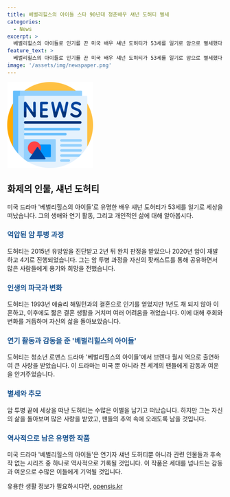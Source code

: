 ```yaml
---
title: 베벌리힐스의 아이들 스타 90년대 청춘배우 섀넌 도허티 별세
categories:
  - News
excerpt: >
  베벌리힐스의 아이들로 인기를 끈 미국 배우 섀넌 도허티가 53세를 일기로 암으로 별세했다. 2015년 유방암 진단을 받고 암 투병을 공개해왔으며, 최근 4기 암 진단을 받은 후 전이된 암을 제거하기 위해 수술을 받았다. 하지만 결국 암에 지던 그는 이른 나이에 세상을 떠났다. 어려서부터 TV 드라마와 영화에 출연하며 인기를 끌었지만, 사생활 문제와 출연진과의 갈등으로 논란이 있었으며 짧은 결혼 생활도 했다. 마지막으로 나는 그저 성장하고 있었을 뿐이라고 말했다.
feature_text: >
  베벌리힐스의 아이들로 인기를 끈 미국 배우 섀넌 도허티가 53세를 일기로 암으로 별세했다. 2015년 유방암 진단을 받고 암 투병을 공개해왔으며, 최근 4기 암 진단을 받은 후 전이된 암을 제거하기 위해 수술을 받았다. 하지만 결국 암에 지던 그는 이른 나이에 세상을 떠났다. 어려서부터 TV 드라마와 영화에 출연하며 인기를 끌었지만, 사생활 문제와 출연진과의 갈등으로 논란이 있었으며 짧은 결혼 생활도 했다. 마지막으로 나는 그저 성장하고 있었을 뿐이라고 말했다.
image: '/assets/img/newspaper.png'
---
```


<p><img src="/assets/img/newspaper.png" alt="kimp 속보" /></p>

<h2 data-ke-size="size26">화제의 인물, 섀넌 도허티</h2>

<p data-ke-size="size16">미국 드라마 '베벌리힐스의 아이들'로 유명한 배우 섀넌 도허티가 53세를 일기로 세상을 떠났습니다. 그의 생애와 연기 활동, 그리고 개인적인 삶에 대해 알아봅시다.</p>

<h3><b><span style="color: #1a5490;">억압된 암 투병 과정</span></b></h3>

<p data-ke-size="size16">도허티는 2015년 유방암을 진단받고 2년 뒤 완치 판정을 받았으나 2020년 암이 재발하고 4기로 진행되었습니다. 그는 암 투병 과정을 자신의 팟캐스트를 통해 공유하면서 많은 사람들에게 용기와 희망을 전했습니다.</p>

<h3><b><span style="color: #1a5490;">인생의 파국과 변화</span></b></h3>

<p data-ke-size="size16">도허티는 1993년 애슐리 해밀턴과의 결혼으로 인기를 얻었지만 1년도 채 되지 않아 이혼하고, 이후에도 짧은 결혼 생활을 거치며 여러 어려움을 겪었습니다. 이에 대해 후회와 변화를 거듭하며 자신의 삶을 돌아보았습니다.</p>

<h3><b><span style="color: #1a5490;">연기 활동과 감동을 준 '베벌리힐스의 아이들'</span></b></h3>

<p data-ke-size="size16">도허티는 청소년 로맨스 드라마 '베벌리힐스의 아이들'에서 브렌다 월시 역으로 출연하여 큰 사랑을 받았습니다. 이 드라마는 미국 뿐 아니라 전 세계의 팬들에게 감동과 여운을 안겨주었습니다.</p>

<h3><b><span style="color: #1a5490;">별세와 추모</span></b></h3>

<p data-ke-size="size16">암 투병 끝에 세상을 떠난 도허티는 수많은 이별을 남기고 떠났습니다. 하지만 그는 자신의 삶을 돌아보며 많은 사랑을 받았고, 팬들의 추억 속에 오래도록 남을 것입니다.</p>

<h3><b><span style="color: #1a5490;">역사적으로 남은 유명한 작품</span></b></h3>

<p data-ke-size="size16">미국 드라마 '베벌리힐스의 아이들'은 연기자 섀넌 도허티뿐 아니라 관련 인물들과 후속작 없는 시리즈 중 하나로 역사적으로 기록될 것입니다. 이 작품은 세대를 넘나드는 감동과 여운으로 수많은 이들에게 기억될 것입니다.</p>
유용한 생활 정보가 필요하시다면, <a href="https://opensis.kr" rel="dofollow">opensis.kr</a>



